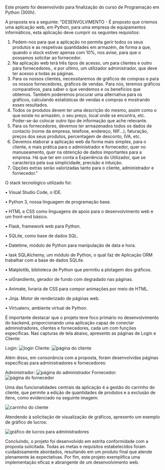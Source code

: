 Este projeto foi desenvolvido para finalização do curso de Programação em Python (300h).

A proposta era a seguinte:
"DESENVOLVIMENTO - 
É proposto que criemos uma aplicação web, em Python, para uma empresa de equipamentos  informáticos, esta aplicação deve cumprir os seguintes requisitos:
1.	Pedem-nos para que a aplicação no permita gerir todos os seus produtos e as respetivas quantidades em armazém, de forma a que, quando o stock estiver apenas com 10%, nos avise, para que o possamos solicitar ao fornecedor. 
2.	Na aplicação web terá três tipos de acesso, um para clientes e outro para fornecedores., e por ultimo, um utilizador administrador, que deve ter acesso a todas as páginas. 
3.	Para os nossos clientes, necessitaremos de gráficos de compras e para os nossos fornecedores, gráficos de vendas. Para nós, teremos gráficos comparativos, para saber o que vendemos e os benefícios que obtemos. Também poderemos procurar uma alternativa para os gráficos, calculando estatísticas de vendas e compras e mostrando esses resultados. 
4.	Todos os produtos devem ter uma descrição do mesmo, assim como o que existe no armazém, o seu preço, local onde se encontra, etc. Poder-se-ão colocar outro tipo de informação que ache relevante.
5.	Para os fornecedores, devemos ter armazenados todos os dados de contacto (nome da empresa, telefone, endereço, NIF…), faturação, preços dos seus produtos, percentagem de desconto, IVA, etc.
6.	Devemos elaborar a aplicação web da forma mais simples, para o cliente, e mais prática para o administrador e fornecedor, quer no manuseamento, quer na obtenção de dados importantes para a empresa. Há que ter em conta a Experiência do Utilizador, que se caracteriza pela sua simplicidade, precisão e intuição. 
7.	Opções extras serão valorizadas tanto para o cliente, administrador e fornecedor."

O stack tecnológico utilizado foi: 

•	Visual Studio Code, o IDE.

•	Python 3, nossa linguagem de programação base. 

•	HTML e CSS como linguagens de apoio para o desenvolvimento web e um front-end básico.

•	Flask, framework web para Python. 

•	SQLite, como base de dados SQL.

•	Datetime, módulo de Python para manipulação de data e hora.

•	lask SQLAlchemy, um módulo de Python, o qual faz de Aplicação ORM trabalhar com a base de dados SQLite.

•	Matplotlib, biblioteca de Python que permitiu a plotagem dos gráficos.

•	uiGrandients, gerador de fundo com degradado nas páginas.

•	Animate, livraria de CSS para compor animações por meio de HTML.

•	Jinja. Motor de renderizado de páginas web.

•	Virtualenv, ambiente virtual de Python.


É importante destacar que o projeto teve foco primário no desenvolvimento do backend, proporcionando uma aplicação capaz de conectar administradores, clientes e fornecedores, cada um com funções específicas. Nas capturas de tela abaixo, apresento as páginas de Login e Cliente:

Login:
![login](https://github.com/Mayara-Lima/Projeto-Final-Programacao-Python/assets/109659867/e3c878eb-5ee5-4d85-abf9-0292628ef8fb)
Cliente:
![página do cliente](https://github.com/Mayara-Lima/Projeto-Final-Programacao-Python/assets/109659867/4868cad4-28ab-46ae-bc27-421fb67da30a)

Além disso, em consonância com a proposta, foram desenvolvidas páginas específicas para administradores e fornecedores:

Administrador:
![página do administrador](https://github.com/Mayara-Lima/Projeto-Final-Programacao-Python/assets/109659867/29b970f9-d944-44c4-b769-fdb9f52d0007)
Fornecedor:
![página do fornecedor](https://github.com/Mayara-Lima/Projeto-Final-Programacao-Python/assets/109659867/6f5946bd-4ec9-46d9-ad94-592afd75a954)

Uma das funcionalidades centrais da aplicação é a gestão do carrinho do cliente, que permite a edição de quantidades de produtos e a exclusão de itens, como evidenciado na seguinte imagem:

![carrinho do cliente](https://github.com/Mayara-Lima/Projeto-Final-Programacao-Python/assets/109659867/ed5ca663-90c2-4dbb-bd1c-90e236fb1af5)

Atendendo à solicitação de visualização de gráficos, apresento um exemplo de gráfico de lucros:

![gráfico de lucros para administradores](https://github.com/Mayara-Lima/Projeto-Final-Programacao-Python/assets/109659867/d433d622-345e-4649-a769-3819eb35ffd6)


Concluindo, o projeto foi desenvolvido em estrita conformidade com a proposta solicitada. Todas as metas e requisitos estabelecidos foram cuidadosamente abordados, resultando em um produto final que atende plenamente às expectativas.
Por fim, este projeto exemplifica uma implementação eficaz e abrangente de um desenvolvimento web. 





